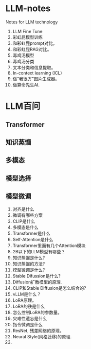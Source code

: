 # LLM-notes
Notes for LLM technology

1. LLM Fine Tune
2. 彩虹屁模型训练
3. 和彩虹屁prompt对比。
4. 和彩虹屁RAG对比。
5. 毒鸡汤模型
6. 毒鸡汤分类
7. 文本分类和信息提取。
8. In-context learning (ICL)
9. 做"我很方"图片生成器。
10. 做算命先生AI.


# LLM百问

## Transformer

## 知识蒸馏

## 多模态

## 模型选择

## 模型微调


1. 对齐是什么
1. 微调有哪些方案
1. CLIP是什么
1. 多模态是什么
1. Transformer是什么
1. Self-Attention是什么
1. Transformer里面有几个Attention模块
1. 2B以下的LLM模型有哪些？
1. 知识蒸馏是什么?
1. 知识蒸馏的方法?
1. 模型微调是什么?
1. Stable Difussion是什么?
1. Diffusion扩散模型的原理.
1. CLIP和Stable Diffusion是怎么结合的?
1. vLLM是什么？
1. LoRA原理。
1. LoRA的秩是什么
1. 怎么控制LoRA的参数量。
1. 灾难性遗忘是什么
1. 指令微调是什么
1. ResNet, 残差网络的原理。
1. Neural Style(风格迁移)的原理.
1. 